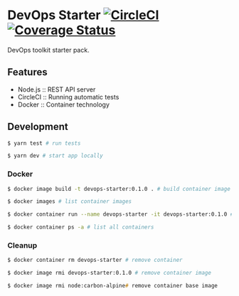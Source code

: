 # DevOps Starter [![CircleCI](https://circleci.com/gh/matiisi/devops-starter.svg?style=shield)](https://circleci.com/gh/matiisi/devops-starter) [![Coverage Status](https://coveralls.io/repos/github/matiisi/devops-starter/badge.svg)](https://coveralls.io/github/matiisi/devops-starter)

DevOps toolkit starter pack.

## Features

* Node.js :: REST API server
* CircleCI :: Running automatic tests
* Docker  :: Container technology

## Development

```zsh
$ yarn test # run tests

$ yarn dev # start app locally
```

### Docker

```zsh
$ docker image build -t devops-starter:0.1.0 . # build container image with name and tag

$ docker images # list container images

$ docker container run --name devops-starter -it devops-starter:0.1.0 # run container image

$ docker container ps -a # list all containers
```

### Cleanup

```zsh
$ docker container rm devops-starter # remove container

$ docker image rmi devops-starter:0.1.0 # remove container image

$ docker image rmi node:carbon-alpine# remove container base image
```
